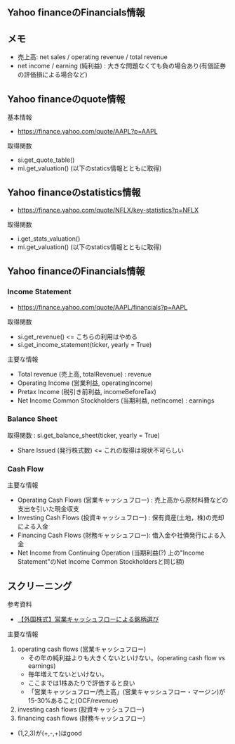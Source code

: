 ## Yahoo financeのFinancials情報

## メモ
- 売上高: net sales / operating revenue  / total revenue
- net income / earning (純利益) : 大きな問題なくても負の場合あり(有価証券の評価損による場合など)

## Yahoo financeのquote情報

基本情報
- https://finance.yahoo.com/quote/AAPL?p=AAPL

取得関数
- si.get_quote_table()
- mi.get_valuation() (以下のstatics情報とともに取得)

## Yahoo financeのstatistics情報
- https://finance.yahoo.com/quote/NFLX/key-statistics?p=NFLX

取得関数

- i.get_stats_valuation()
- mi.get_valuation() (以下のstatics情報とともに取得)


## Yahoo financeのFinancials情報
### Income Statement

- https://finance.yahoo.com/quote/AAPL/financials?p=AAPL

取得関数
- si.get_revenue() <= こちらの利用はやめる
- si.get_income_statement(ticker, yearly = True)

主要な情報
- Total revenue (売上高, totalRevenue) : revenue
- Operating Income (営業利益, operatingIncome)
- Pretax Income (税引き前利益, incomeBeforeTax)
- Net Income Common Stockholders (当期利益, netIncome) : earnings


### Balance Sheet

取得関数 : si.get_balance_sheet(ticker, yearly = True)

- Share Issued (発行株式数) <= これの取得は現状不可らしい

### Cash Flow

主要な情報

- Operating Cash Flows (営業キャッシュフロー) : 売上高から原材料費などの支出を引いた現金収支
- Investing Cash Flows (投資キャッシュフロー) : 保有資産(土地，株)の売却による入金
- Financing Cash Flows (財務キャッシュフロー): 借入金や社債発行による入金
- Net Income from Continuing Operation (当期利益(?) 上の"Income Statement"のNet Income Common Stockholdersと同じ額)


## スクリーニング

参考資料
- [【外国株式】営業キャッシュフローによる銘柄選び
](https://www.sbisec.co.jp/ETGate/?OutSide=on&_ControlID=WPLETmgR001Control&_PageID=WPLETmgR001Mdtl20&_DataStoreID=DSWPLETmgR001Control&_ActionID=DefaultAID&getFlg=on&burl=search_market&cat1=market&cat2=report&dir=report&file=market_report_fo_hiro_161121.html)

主要な情報

1. operating cash flows (営業キャッシュフロー) 
    - その年の純利益よりも大きくないといけない。(operating cash flow vs earnings)
    - 毎年増えてないといけない。
    - ここまでは1株あたりで評価すると良い
    - 「営業キャッシュフロー/売上高」(営業キャッシュフロー・マージン)が15-30%あること(OCF/revenue)
2. investing cash flows (投資キャッシュフロー) 
3. financing cash flows (財務キャッシュフロー) 
- (1,2,3)が(+,-,+)はgood